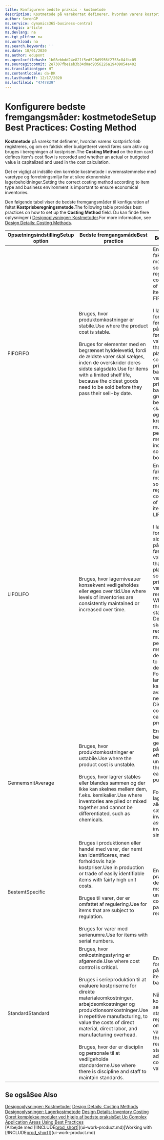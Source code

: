 ```yaml
---
title: Konfigurere bedste praksis - kostmetode
description: Kostmetode på varekortet definerer, hvordan varens kostprisforløb registreres, og om en faktisk eller budgetteret værdi føres som aktiv og bruges i beregningen af kostprisen.
author: SorenGP
ms.service: dynamics365-business-central
ms.topic: article
ms.devlang: na
ms.tgt_pltfrm: na
ms.workload: na
ms.search.keywords: ''
ms.date: 10/01/2020
ms.author: edupont
ms.openlocfilehash: 1b08ebbdd24e821f5ed528d9956f2753c84fbc05
ms.sourcegitcommit: 2e7307fbe1eb3b34d0ad9356226a19409054a402
ms.translationtype: HT
ms.contentlocale: da-DK
ms.lasthandoff: 12/17/2020
ms.locfileid: "4747839"
---
```

# <a name="setup-best-practices-costing-method"></a><span data-ttu-id="1ca8e-103">Konfigurere bedste fremgangsmåder: kostmetode</span><span class="sxs-lookup"><span data-stu-id="1ca8e-103">Setup Best Practices: Costing Method</span></span>

<span data-ttu-id="1ca8e-104">**Kostmetode** på varekortet definerer, hvordan varens kostprisforløb registreres, og om en faktisk eller budgetteret værdi føres som aktiv og bruges i beregningen af kostprisen.</span><span class="sxs-lookup"><span data-stu-id="1ca8e-104">The **Costing Method** on the item card defines item's cost flow is recorded and whether an actual or budgeted value is capitalized and used in the cost calculation.</span></span>  

 <span data-ttu-id="1ca8e-105">Det er vigtigt at indstille den korrekte kostmetode i overensstemmelse med varetype og forretningsmiljø for at sikre økonomiske lagerbeholdninger.</span><span class="sxs-lookup"><span data-stu-id="1ca8e-105">Setting the correct costing method according to item type and business environment is important to ensure economical inventories.</span></span>  

 <span data-ttu-id="1ca8e-106">Den følgende tabel viser de bedste fremgangsmåder til konfiguration af feltet **Kostprisberegningsmetode**.</span><span class="sxs-lookup"><span data-stu-id="1ca8e-106">The following table provides best practices on how to set up the **Costing Method** field.</span></span> <span data-ttu-id="1ca8e-107">Du kan finde flere oplysninger i [Designoplysninger: Kostmetoder](design-details-costing-methods.md).</span><span class="sxs-lookup"><span data-stu-id="1ca8e-107">For more information, see [Design Details: Costing Methods](design-details-costing-methods.md).</span></span>  

|<span data-ttu-id="1ca8e-108">Opsætningsindstilling</span><span class="sxs-lookup"><span data-stu-id="1ca8e-108">Setup option</span></span>|<span data-ttu-id="1ca8e-109">Bedste fremgangsmåde</span><span class="sxs-lookup"><span data-stu-id="1ca8e-109">Best practice</span></span>|<span data-ttu-id="1ca8e-110">Bemærkning</span><span class="sxs-lookup"><span data-stu-id="1ca8e-110">Comment</span></span>|  
|------------------|-------------------|-------------|  
|<span data-ttu-id="1ca8e-111">FIFO</span><span class="sxs-lookup"><span data-stu-id="1ca8e-111">FIFO</span></span>|<span data-ttu-id="1ca8e-112">Bruges, hvor produktomkostninger er stabile.</span><span class="sxs-lookup"><span data-stu-id="1ca8e-112">Use where the product cost is stable.</span></span><br /><br /> <span data-ttu-id="1ca8e-113">Bruges for elementer med en begrænset hyldelevetid, fordi de ældste varer skal sælges, inden de overskrider deres sidste salgsdato.</span><span class="sxs-lookup"><span data-stu-id="1ca8e-113">Use for items with a limited shelf life, because the oldest goods need to be sold before they pass their sell-by date.</span></span>|<span data-ttu-id="1ca8e-114">En vares kostpris er den faktiske værdi af alle modtagelser af varen, som vælges af FIFO-reglen.</span><span class="sxs-lookup"><span data-stu-id="1ca8e-114">An item's unit cost is the actual value of any receipt of the item, selected by the FIFO rule.</span></span><br /><br /> <span data-ttu-id="1ca8e-115">I lagerværdien forudsættes det, at de første varer, der lægges på lager, bliver solgt først.</span><span class="sxs-lookup"><span data-stu-id="1ca8e-115">In inventory valuation, it is assumed that the first items placed in inventory are sold first.</span></span> <span data-ttu-id="1ca8e-116">**Bemærk!** Når priserne stiger, viser balancen højere værdi.</span><span class="sxs-lookup"><span data-stu-id="1ca8e-116">**Note:**  When prices are rising, the balance sheet shows greater value.</span></span> <span data-ttu-id="1ca8e-117">Dette betyder, at skatteforpligtelserne øges, men kreditvurderinger og muligheden for at låne penge forbedres.</span><span class="sxs-lookup"><span data-stu-id="1ca8e-117">This means that tax liabilities increase, but credit scores and the ability to borrow cash improve.</span></span>|  
|<span data-ttu-id="1ca8e-118">LIFO</span><span class="sxs-lookup"><span data-stu-id="1ca8e-118">LIFO</span></span>|<span data-ttu-id="1ca8e-119">Bruges, hvor lagerniveauer konsekvent vedligeholdes eller øges over tid.</span><span class="sxs-lookup"><span data-stu-id="1ca8e-119">Use where levels of inventories are consistently maintained or increased over time.</span></span>|<span data-ttu-id="1ca8e-120">En vares kostpris er den faktiske værdi af alle modtagelser af varen, som vælges af LIFO-reglen.</span><span class="sxs-lookup"><span data-stu-id="1ca8e-120">An item's unit cost is the actual value of any receipt of the item, selected by the LIFO rule.</span></span><br /><br /> <span data-ttu-id="1ca8e-121">I lagerværdien forudsættes det, at de sidste varer, der lægges på lager, bliver solgt først.</span><span class="sxs-lookup"><span data-stu-id="1ca8e-121">In inventory valuation, it is assumed that the last items placed in inventory are sold first.</span></span> <span data-ttu-id="1ca8e-122">**Bemærk!** Når priserne stiger, falder værdien på resultatopgørelsen.</span><span class="sxs-lookup"><span data-stu-id="1ca8e-122">**Note:**  When prices are rising, the value on the income statement decreases.</span></span> <span data-ttu-id="1ca8e-123">Dette betyder, at skatteforpligtelserne reduceres, men muligheden for at låne penge forringes.</span><span class="sxs-lookup"><span data-stu-id="1ca8e-123">This means that tax liabilities decrease, but the ability to borrow cash deteriorates.</span></span> <span data-ttu-id="1ca8e-124">**Vigtigt:** Forbudt i mange lande/områder, da det kan bruges til at holde avancen nede.</span><span class="sxs-lookup"><span data-stu-id="1ca8e-124">**Important:**  Disallowed in many countries/regions, as it can be used to depress profit.</span></span>|  
|<span data-ttu-id="1ca8e-125">Gennemsnit</span><span class="sxs-lookup"><span data-stu-id="1ca8e-125">Average</span></span>|<span data-ttu-id="1ca8e-126">Bruges, hvor produktomkostninger er ustabile.</span><span class="sxs-lookup"><span data-stu-id="1ca8e-126">Use where the product cost is unstable.</span></span><br /><br /> <span data-ttu-id="1ca8e-127">Bruges, hvor lagrer stables eller blandes sammen og der ikke kan skelnes mellem dem, f.eks. kemikalier.</span><span class="sxs-lookup"><span data-stu-id="1ca8e-127">Use where inventories are piled or mixed together and cannot be differentiated, such as chemicals.</span></span>|<span data-ttu-id="1ca8e-128">En vares kostpris beregnes som den gennemsnitlige kostpris på hvert enkelt tidspunkt efter et køb.</span><span class="sxs-lookup"><span data-stu-id="1ca8e-128">An item's unit cost is calculated as the average unit cost at each point in time after a purchase.</span></span><br /><br /> <span data-ttu-id="1ca8e-129">For værdiansættelse af lageret antages det, at alle lagerbeholdninger sælges samtidig.</span><span class="sxs-lookup"><span data-stu-id="1ca8e-129">For inventory valuation, it is assumed that all inventories are sold simultaneously.</span></span>|
|<span data-ttu-id="1ca8e-130">Bestemt</span><span class="sxs-lookup"><span data-stu-id="1ca8e-130">Specific</span></span>|<span data-ttu-id="1ca8e-131">Bruges i produktionen eller handel med varer, der nemt kan identificeres, med forholdsvis høje kostpriser.</span><span class="sxs-lookup"><span data-stu-id="1ca8e-131">Use in production or trade of easily identifiable items with fairly high unit costs.</span></span><br /><br /> <span data-ttu-id="1ca8e-132">Bruges til varer, der er omfattet af regulering.</span><span class="sxs-lookup"><span data-stu-id="1ca8e-132">Use for items that are subject to regulation.</span></span><br /><br /> <span data-ttu-id="1ca8e-133">Bruges for varer med serienumre.</span><span class="sxs-lookup"><span data-stu-id="1ca8e-133">Use for items with serial numbers.</span></span>|<span data-ttu-id="1ca8e-134">En vares kostpris er den præcise kostpris, som den aktuelle enhed er modtaget til.</span><span class="sxs-lookup"><span data-stu-id="1ca8e-134">An item's unit cost is the exact cost at which the particular unit was received.</span></span>|
|<span data-ttu-id="1ca8e-135">Standard</span><span class="sxs-lookup"><span data-stu-id="1ca8e-135">Standard</span></span>|<span data-ttu-id="1ca8e-136">Bruges, hvor omkostningsstyring er afgørende.</span><span class="sxs-lookup"><span data-stu-id="1ca8e-136">Use where cost control is critical.</span></span><br /><br /> <span data-ttu-id="1ca8e-137">Bruges i serieproduktion til at evaluere kostpriserne for direkte materialeomkostninger, arbejdsomkostninger og produktionsomkostninger.</span><span class="sxs-lookup"><span data-stu-id="1ca8e-137">Use in repetitive manufacturing, to value the costs of direct material, direct labor, and manufacturing overhead.</span></span><br /><br /> <span data-ttu-id="1ca8e-138">Bruges, hvor der er disciplin og personale til at vedligeholde standarderne.</span><span class="sxs-lookup"><span data-stu-id="1ca8e-138">Use where there is discipline and staff to maintain standards.</span></span>|<span data-ttu-id="1ca8e-139">En vares kostpris forudindstilles baseret på forventninger.</span><span class="sxs-lookup"><span data-stu-id="1ca8e-139">An item's unit cost is preset based on estimated.</span></span><br /><br /> <span data-ttu-id="1ca8e-140">Når det faktiske kostbeløb realiseres senere, skal standardkostprisen reguleres til de faktiske omkostninger gennem variansværdier.</span><span class="sxs-lookup"><span data-stu-id="1ca8e-140">When the actual cost is realized later, the standard cost must be adjusted to the actual cost through variance values.</span></span>|  

## <a name="see-also"></a><span data-ttu-id="1ca8e-141">Se også</span><span class="sxs-lookup"><span data-stu-id="1ca8e-141">See Also</span></span>  
 <span data-ttu-id="1ca8e-142">[Designoplysninger: Kostmetoder](design-details-costing-methods.md) </span><span class="sxs-lookup"><span data-stu-id="1ca8e-142">[Design Details: Costing Methods](design-details-costing-methods.md) </span></span>  
 <span data-ttu-id="1ca8e-143">[Designoplysninger: Lagerkostmetode](design-details-inventory-costing.md) </span><span class="sxs-lookup"><span data-stu-id="1ca8e-143">[Design Details: Inventory Costing](design-details-inventory-costing.md) </span></span>  
 [<span data-ttu-id="1ca8e-144">Opret komplekse moduler ved hjælp af bedste praksis</span><span class="sxs-lookup"><span data-stu-id="1ca8e-144">Set Up Complex Application Areas Using Best Practices</span></span>](set-up-complex-application-areas-using-best-practices.md)  
 <span data-ttu-id="1ca8e-145">[Arbejde med [!INCLUDE[prod_short](includes/prod_short.md)]](ui-work-product.md)</span><span class="sxs-lookup"><span data-stu-id="1ca8e-145">[Working with [!INCLUDE[prod_short](includes/prod_short.md)]](ui-work-product.md)</span></span>
